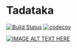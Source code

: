 # Tadataka

[![Build Status](https://travis-ci.org/IshitaTakeshi/Tadataka.svg?branch=develop)](https://travis-ci.org/IshitaTakeshi/Tadataka)
[![codecov](https://codecov.io/gh/IshitaTakeshi/Tadataka/branch/develop/graph/badge.svg)](https://codecov.io/gh/IshitaTakeshi/Tadataka)

[![IMAGE ALT TEXT HERE](https://img.youtube.com/vi/oDgBgdHUwOM/0.jpg)](https://www.youtube.com/watch?v=oDgBgdHUwOM)
